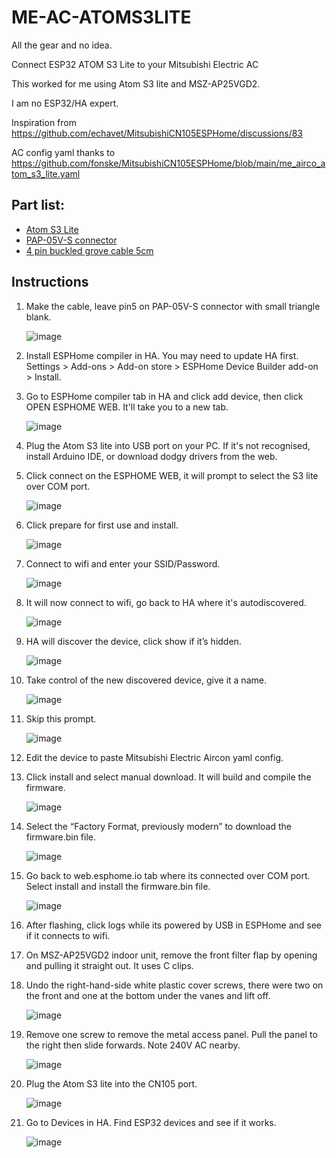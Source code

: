 # ME-AC-ATOMS3LITE

All the gear and no idea.

Connect ESP32 ATOM S3 Lite to your Mitsubishi Electric AC

This worked for me using Atom S3 lite and MSZ-AP25VGD2.

I am no ESP32/HA expert. 

Inspiration from https://github.com/echavet/MitsubishiCN105ESPHome/discussions/83

AC config yaml thanks to https://github.com/fonske/MitsubishiCN105ESPHome/blob/main/me_airco_atom_s3_lite.yaml

## Part list:

- [Atom S3 Lite](https://www.aliexpress.com/item/1005005177952629.html?spm=a2g0o.order_list.order_list_main.17.28bf1802YcbnfM)
- [PAP-05V-S connector](https://www.aliexpress.com/item/1005008331233541.html?spm=a2g0o.order_list.order_list_main.5.28bf1802YcbnfM)
- [4 pin buckled grove cable 5cm](https://www.aliexpress.com/item/32818751577.html?spm=a2g0o.order_list.order_list_main.11.28bf1802YcbnfM)

## Instructions

1. Make the cable, leave pin5 on PAP-05V-S connector with small triangle blank.

     ![image](https://github.com/user-attachments/assets/5b239f4f-34c9-49b4-b12e-bdae60e25cfd)

2.	Install ESPHome compiler in HA. You may need to update HA first. Settings > Add-ons > Add-on store > ESPHome Device Builder add-on > Install.

3. Go to ESPHome compiler tab in HA and click add device, then click OPEN ESPHOME WEB. It'll take you to a new tab.

     ![image](https://github.com/user-attachments/assets/10bf9ff1-3a33-4b89-bcd5-dde52846beab)

4. Plug the Atom S3 lite into USB port on your PC. If it's not recognised, install Arduino IDE, or download dodgy drivers from the web.

5. Click connect on the ESPHOME WEB, it will prompt to select the S3 lite over COM port.

     ![image](https://github.com/user-attachments/assets/e8945f51-e537-4bc1-b366-839c59f638cb)

6. Click prepare for first use and install.

     ![image](https://github.com/user-attachments/assets/906b0141-5c39-48ad-9493-f3f6fd40b06e)

7. Connect to wifi and enter your SSID/Password.

     ![image](https://github.com/user-attachments/assets/939ee67f-e6e1-43b8-86c6-89553344155f)

8. It will now connect to wifi, go back to HA where it's autodiscovered.

     ![image](https://github.com/user-attachments/assets/fe067502-d1ad-40b1-8f07-082f1d411070)

9. HA will discover the device, click show if it’s hidden.

     ![image](https://github.com/user-attachments/assets/27465531-7452-45b4-9634-6fcd0b8df8b4)

10. Take control of the new discovered device, give it a name.

      ![image](https://github.com/user-attachments/assets/f8468c38-e84e-472f-9acb-a7f283f4e14b)

11. Skip this prompt.

      ![image](https://github.com/user-attachments/assets/d305c3b6-24ba-4945-b70e-c054546b0420)

12. Edit the device to paste Mitsubishi Electric Aircon yaml config.

13. Click install and select manual download. It will build and compile the firmware.

      ![image](https://github.com/user-attachments/assets/e1e01593-38ec-4dff-9863-e6c7ed59882c)

14. Select the “Factory Format, previously modern” to download the firmware.bin file.

      ![image](https://github.com/user-attachments/assets/0d7af673-f64e-440d-aa64-e8f07225b2ad)

15. Go back to web.esphome.io tab where its connected over COM port. Select install and install the firmware.bin file.

      ![image](https://github.com/user-attachments/assets/4e2e10c9-d69c-4feb-ad87-e6d6ac76cff7)

16. After flashing, click logs while its powered by USB in ESPHome and see if it connects to wifi.

17. On MSZ-AP25VGD2 indoor unit, remove the front filter flap by opening and pulling it straight out. It uses C clips.

18. Undo the right-hand-side white plastic cover screws, there were two on the front and one at the bottom under the vanes and lift off.

      ![image](https://github.com/user-attachments/assets/10bf9345-b019-46e2-bb2e-9ae52bcf0219)

19. Remove one screw to remove the metal access panel. Pull the panel to the right then slide forwards. Note 240V AC nearby.

      ![image](https://github.com/user-attachments/assets/47767191-68d6-466c-96ad-8cb3e31e239d)

20. Plug the Atom S3 lite into the CN105 port.

      ![image](https://github.com/user-attachments/assets/5205cff0-2343-4f23-914a-6b5aa3e4b6a9)

21. Go to Devices in HA. Find ESP32 devices and see if it works.

      ![image](https://github.com/user-attachments/assets/cb879cad-a990-4d60-8518-ceddc25c76ee)



